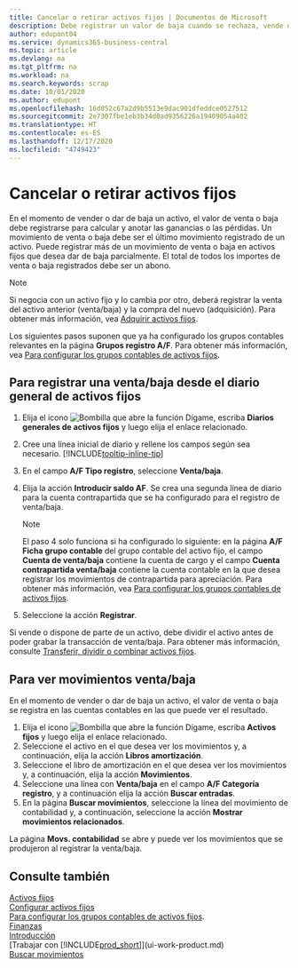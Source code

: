 ```yaml
---
title: Cancelar o retirar activos fijos | Documentos de Microsoft
description: Debe registrar un valor de baja cuando se rechaza, vende o retira un activo fijo.
author: edupont04
ms.service: dynamics365-business-central
ms.topic: article
ms.devlang: na
ms.tgt_pltfrm: na
ms.workload: na
ms.search.keywords: scrap
ms.date: 10/01/2020
ms.author: edupont
ms.openlocfilehash: 16d052c67a2d9b5513e9dac901dfeddce0527512
ms.sourcegitcommit: 2e7307fbe1eb3b34d0ad9356226a19409054a402
ms.translationtype: HT
ms.contentlocale: es-ES
ms.lasthandoff: 12/17/2020
ms.locfileid: "4749423"
---
```

# <a name="dispose-of-or-retire-fixed-assets"></a>Cancelar o retirar activos fijos

En el momento de vender o dar de baja un activo, el valor de venta o baja debe registrarse para calcular y anotar las ganancias o las pérdidas. Un movimiento de venta o baja debe ser el último movimiento registrado de un activo. Puede registrar más de un movimiento de venta o baja en activos fijos que desea dar de baja parcialmente. El total de todos los importes de venta o baja registrados debe ser un abono.  

> [!NOTE]  
> Si negocia con un activo fijo y lo cambia por otro, deberá registrar la venta del activo anterior (venta/baja) y la compra del nuevo (adquisición). Para obtener más información, vea [Adquirir activos fijos](fa-how-acquire.md).  

Los siguientes pasos suponen que ya ha configurado los grupos contables relevantes en la página **Grupos registro A/F**. Para obtener más información, vea [Para configurar los grupos contables de activos fijos](fa-how-setup-general.md#to-set-up-fixed-asset-posting-groups).  

## <a name="to-post-a-disposal-from-the-fixed-asset-gl-journal"></a>Para registrar una venta/baja desde el diario general de activos fijos

1. Elija el icono ![Bombilla que abre la función Dígame](media/ui-search/search_small.png "Dígame qué desea hacer"), escriba **Diarios generales de activos fijos** y luego elija el enlace relacionado.  
2. Cree una línea inicial de diario y rellene los campos según sea necesario. [!INCLUDE[tooltip-inline-tip](includes/tooltip-inline-tip_md.md)]  
3. En el campo **A/F Tipo registro**, seleccione **Venta/baja**.  
4. Elija la acción **Introducir saldo AF**. Se crea una segunda línea de diario para la cuenta contrapartida que se ha configurado para el registro de venta/baja.  

    > [!NOTE]  
    >  El paso 4 solo funciona si ha configurado lo siguiente: en la página **A/F Ficha grupo contable** del grupo contable del activo fijo, el campo **Cuenta de venta/baja** contiene la cuenta de cargo y el campo **Cuenta contrapartida venta/baja** contiene la cuenta contable en la que desea registrar los movimientos de contrapartida para apreciación. Para obtener más información, vea [Para configurar los grupos contables de activos fijos](fa-how-setup-general.md#to-set-up-fixed-asset-posting-groups).  
5. Seleccione la acción **Registrar**.  

Si vende o dispone de parte de un activo, debe dividir el activo antes de poder grabar la transacción de venta/baja. Para obtener más información, consulte [Transferir, dividir o combinar activos fijos](fa-how-trans-split-combine.md).  

## <a name="to-view-disposal-ledger-entries"></a>Para ver movimientos venta/baja
En el momento de vender o dar de baja un activo, el valor de venta o baja se registra en las cuentas contables en las que puede ver el resultado.  

1. Elija el icono ![Bombilla que abre la función Dígame](media/ui-search/search_small.png "Dígame qué desea hacer"), escriba **Activos fijos** y luego elija el enlace relacionado.  
2. Seleccione el activo en el que desea ver los movimientos y, a continuación, elija la acción **Libros amortización**.  
3. Seleccione el libro de amortización en el que desea ver los movimientos y, a continuación, elija la acción **Movimientos**.  
4. Seleccione una línea con **Venta/baja** en el campo **A/F Categoría registro**, y a continuación elija la acción **Buscar entradas**.  
5. En la página **Buscar movimientos**, seleccione la línea del movimiento de contabilidad y, a continuación, seleccione la acción **Mostrar movimientos relacionados**.  

La página **Movs. contabilidad** se abre y puede ver los movimientos que se produjeron al registrar la venta/baja.  

## <a name="see-also"></a>Consulte también

[Activos fijos](fa-manage.md)  
[Configurar activos fijos](fa-setup.md)  
[Para configurar los grupos contables de activos fijos](fa-how-setup-general.md#to-set-up-fixed-asset-posting-groups).  
[Finanzas](finance.md)  
[Introducción](product-get-started.md)  
[Trabajar con [!INCLUDE[prod_short](includes/prod_short.md)]](ui-work-product.md)  
[Buscar movimientos](ui-find-entries.md)  
